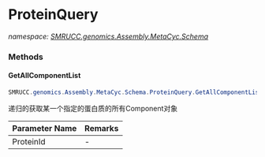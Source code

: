﻿# ProteinQuery
_namespace: [SMRUCC.genomics.Assembly.MetaCyc.Schema](./index.md)_





### Methods

#### GetAllComponentList
```csharp
SMRUCC.genomics.Assembly.MetaCyc.Schema.ProteinQuery.GetAllComponentList(System.String)
```
递归的获取某一个指定的蛋白质的所有Component对象

|Parameter Name|Remarks|
|--------------|-------|
|ProteinId|-|




